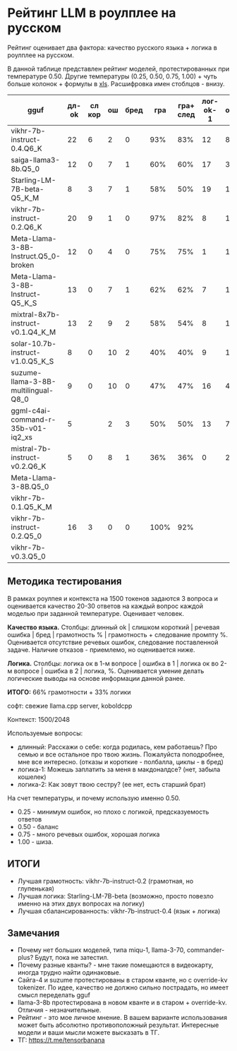 ﻿# Рейтинг LLM в роулплее на русском

Рейтинг оценивает два фактора: качество русского языка + логика в роулплее на русском.

В данной таблице представлен рейтинг моделей, протестированных при температуре 0.50. Другие температуры (0.25, 0.50, 0.75, 1.00) + чуть больше колонок + формулы в [xls](https://github.com/Mozer/russian-llm-top/blob/main/%D1%80%D1%83%D1%81%D1%81%D0%BA%D0%B8%D0%B9-%D1%80%D0%B5%D0%B9%D1%82%D0%B8%D0%BD%D0%B3-llm-%D0%B2-%D1%80%D0%BE%D1%83%D0%BB%D0%BF%D0%BB%D0%B5%D0%B5.xlsx). Расшифровка имен стоблцов - внизу.

gguf | дл-ok | сл кор | ош | бред | гра | гра+ след | лог-ok-1 | ош-1 | лог-ok-2 | ош-2 | лог | итог
--- | --- | --- | --- | --- | --- | --- | --- | --- | --- | --- | --- | ---
vikhr-7b-instruct-0.4.Q6_K | 22 | 6 | 2 | 0 | 93% | 83% | 12 | 8 | 0 | 20 | 30% | 65%
saiga-llama3-8b.Q5_0 | 12 | 0 | 7 | 1 | 60% | 60% | 17 | 3 | 13 | 7 | 75% | 64%
Starling-LM-7B-beta-Q5_K_M | 8 | 3 | 7 | 1 | 58% | 50% | 19 | 1 | 17 | 3 | 90% | 63%
vikhr-7b-instruct-0.2.Q6_K | 20 | 9 | 1 | 0 | 97% | 82% | 8 | 15 | 1 | 20 | 20% | 61%
Meta-Llama-3-8B-Instruct.Q5_0-broken | 12 | 0 | 4 | 0 | 75% | 75% | 1 | 19 | 12 | 8 | 33% | 60%
Meta-Llama-3-8B-Instruct-Q5_K_S | 13 | 0 | 7 | 1 | 62% | 62% | 7 | 13 | 13 | 7 | 50% | 57%
mixtral-8x7b-instruct-v0.1.Q4_K_M | 13 | 2 | 9 | 2 | 58% | 54% | 8 | 12 | 9 | 11 | 43% | 50%
solar-10.7b-instruct-v1.0.Q5_K_S | 8 | 0 | 10 | 2 | 40% | 40% | 9 | 11 | 19 | 1 | 70% | 50%
suzume-llama-3-8B-multilingual-Q8_0 | 9 | 0 | 10 | 0 | 47% | 47% | 16 | 4 | 6 | 14 | 55% | 49%
ggml-c4ai-command-r-35b-v01-iq2_xs | 5 |  | 2 | 3 | 50% | 50% | 13 | 7 | 3 | 17 | 40% | 46%
mistral-7b-instruct-v0.2.Q6_K | 5 | 0 | 8 | 1 | 36% | 36% | 0 | 20 | 13 | 7 | 33% | 34%
Meta-Llama-3-8B.Q5_0 |  |  |  |  |  |  |  |  |  |  |  | 
vikhr-7b-0.1.Q5_K_M |  |  |  |  |  |  |  |  |  |  |  | 
vikhr-7b-instruct-0.2.Q5_0 | 16 | 3 | 0 | 0 | 100% | 92% |  |  |  |  |  | 
vikhr-7b-v0.3.Q5_0 |  |  |  |  |  |  |  |  |  |  |  | 

## Методика тестирования
В рамках роулпея и контекста на 1500 токенов задаются 3 вопроса и оценивается качество 20-30 ответов на каждый вопрос каждой моделью при заданной температуре. Оценивает человек.

**Качество языка.** Столбцы: длинный ok | слишком короткий | речевая ошибка | бред | грамотность % | грамотность + следование промпту %. Оценивается отсутствие речевых ошибок, следование поставленной задаче. Наличие отказов - приемлемо, но оценивается ниже.

**Логика.** Столбцы: логика ок в 1-м вопросе | ошибка в 1 | логика ок во 2-м вопросе | ошибка в 2 | логика, %. Оценивается умение делать логические выводы на основе информации данной ранее.

**ИТОГО:** 66% грамотности + 33% логики

софт: свежие llama.cpp server, koboldcpp

Контекст: 1500/2048

Используемые вопросы:
- длинный: Расскажи о себе: когда родилась, кем работаешь? Про семью и все остальное про твою жизнь. Пожалуйста поподробнее, мне все интересно. (отказы и короткие - полбалла, циклы - в бред)
- логика-1:	Можешь заплатить за меня в макдоналдсе? (нет, забыла кошелек)
- логика-2:	Как зовут твою сестру? (ее нет, есть старший брат)

На счет температуры, и почему использую именно 0.50.
- 0.25 - минимум ошибок, но плохо с логикой, предсказуемость ответов
- 0.50 - баланс
- 0.75 - много речевых ошибок, хорошая логика
- 1.00 - шиза.

## ИТОГИ

- Лучшая грамотность: vikhr-7b-instruct-0.2 (грамотная, но глупенькая)
- Лучшая логика: Starling-LM-7B-beta (возможно, просто повезло именно на этих двух вопросах на логику)
- Лучшая сбалансированность: vikhr-7b-instruct-0.4 (язык + логика)

## Замечания

- Почему нет больших моделей, типа miqu-1, llama-3-70, commander-plus? Будут, пока не затестил.
- Почему разные кванты? - мне такие помещаются в видеокарту, иногда трудно найти одинаковые.
- Сайга-4 и suzume протестированы в старом кванте, но с override-kv tokenizer. По идее, качество не должно сильно пострадать, но имеет смысл переделать gguf
- llama-3-8b протестирована в новом кванте и в старом + override-kv. Отличия - незначительные.
- Рейтинг - это мое личное мнение. В вашем варианте использования может быть абсолютно противоположный результат. Интересные модели и ваши мысли можете высказать в ТГ.
- ТГ: https://t.me/tensorbanana